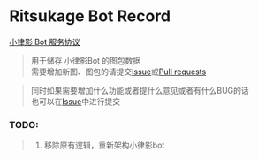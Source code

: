 # Ritsukage Bot Record  

[小律影 Bot 服务协议](https://github.com/BAKAOLC/RitsukageBotRecord/blob/master/LICENSE.md)

> 用于储存 小律影Bot 的图包数据  
> 需要增加新图、图包的请提交[Issue](https://github.com/BAKAOLC/RitsukageBotRecord/issues)或[Pull requests](https://github.com/BAKAOLC/RitsukageBotRecord/pulls)  

> 同时如果需要增加什么功能或者提什么意见或者有什么BUG的话  
> 也可以在[Issue](https://github.com/BAKAOLC/RitsukageBotRecord/issues)中进行提交  

### TODO:  
> 1. 移除原有逻辑，重新架构小律影bot  